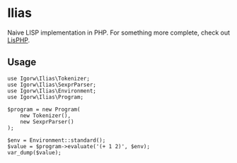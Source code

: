 # Ilias

Naive LISP implementation in PHP. For something more complete, check out
[LisPHP](https://github.com/lisphp/lisphp).

## Usage

    use Igorw\Ilias\Tokenizer;
    use Igorw\Ilias\SexprParser;
    use Igorw\Ilias\Environment;
    use Igorw\Ilias\Program;

    $program = new Program(
        new Tokenizer(),
        new SexprParser()
    );

    $env = Environment::standard();
    $value = $program->evaluate('(+ 1 2)', $env);
    var_dump($value);
